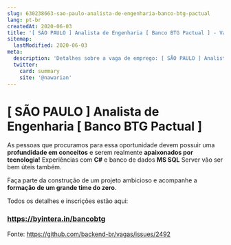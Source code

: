 ```yaml
---
slug: 630238663-sao-paulo-analista-de-engenharia-banco-btg-pactual
lang: pt-br
createdAt: 2020-06-03
title: '[ SÃO PAULO ] Analista de Engenharia [ Banco BTG Pactual ] - Vaga de Emprego'
sitemap:
  lastModified: 2020-06-03
meta:
  description: 'Detalhes sobre a vaga de emprego: [ SÃO PAULO ] Analista de Engenharia [ Banco BTG Pactual ]'
  twitter:
    card: summary
    site: '@nawarian'
---
```


# [ SÃO PAULO ] Analista de Engenharia [ Banco BTG Pactual ]

As pessoas que procuramos para essa oportunidade devem possuir uma **profundidade em conceitos** e serem realmente **apaixonados por tecnologia!** Experiências com **C#** e banco de dados **MS SQL** Server vão ser bem úteis também.

Faça parte da construção de um projeto ambicioso e acompanhe a **formação de um grande time do zero**.

Todos os detalhes e inscrições estão aqui:

### **https://byintera.in/bancobtg**

Fonte: https://github.com/backend-br/vagas/issues/2492